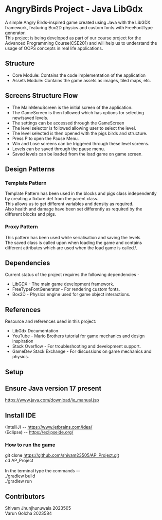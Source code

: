 # AngryBirds Project - Java LibGdx

A simple Angry Birds-inspired game created using Java with the LibGDX framework, featuring Box2D physics and custom fonts with FreeFontType generator.\
This project is being developed as part of our course project for the Advanced Programming Course(CSE201) and will help us to understand the usage of OOPS concepts in real life applications.

## Structure
- Core Module: Contains the code implementation of the application
- Assets Module: Contains the game assets as images, tiled maps, etc.

## Screens Structure Flow
- The MainMenuScreen is the initial screen of the application.
- The GameScreen is then followed which has options for selecting new/saved levels.
- The settings can be accessed through the GameScreen
- The level selector is followed allowing user to select the level.
- The level selected is then opened with the pigs birds and structure.
- Press P to open the Pause Menu.
- Win and Lose screens can be triggered through these level screens.
- Levels can be saved through the pause menu.
- Saved levels can be loaded from the load game on game screen.

## Design Patterns
### Template Pattern
Template Pattern has been used in the blocks and pigs class independently by creating a fixture def from the parent class.\
This allows us to get different variables and density as required.\
Also health and damage have been set differently as required by the different blocks and pigs.

### Proxy Pattern
This pattern has been used while serialisation and saving the levels.\
The saved class is called upon when loading the game and contains different attributes which are used when the load game is called.\

## Dependencies 
Current status of the project requires the following dependencies - 
 - LibGDX - The main game development framework.
 - FreeTypeFontGenerator - For rendering custom fonts.
 - Box2D - Physics engine used for game object interactions.
   
## References
Resource and references used in this project:
 - LibGdx Documentation
 - YouTube - Mario Brothers tutorial for game mechanics and design inspiration
 - Stack Overflow - For troubleshooting and development support.
 - GameDev Stack Exchange - For discussions on game mechanics and physics.
   
## Setup

## Ensure Java version 17 present
https://www.java.com/download/ie_manual.jsp

## Install IDE
(IntelliJ) -- https://www.jetbrains.com/idea/ \
(Eclipse) -- https://eclipseide.org/

### How to run the game
git clone https://github.com/shivam23505/AP_Project.git \
cd AP_Project\
<br>In the terminal type the commands -- \
./gradlew build\
./gradlew run

## Contributors
Shivam Jhunjhunuwala 2023505\
Varun Golcha 2023584
